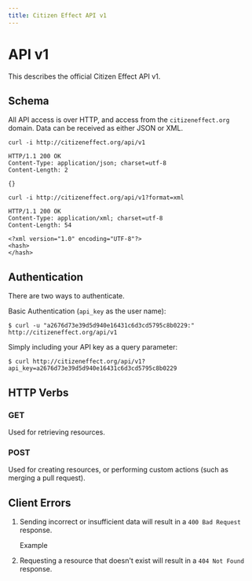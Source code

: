 ```yaml
---
title: Citizen Effect API v1
---
```


# API v1

This describes the official Citizen Effect API v1.

## Schema

All API access is over HTTP, and access from the `citizeneffect.org` domain. Data can be received as either JSON or XML.

    curl -i http://citizeneffect.org/api/v1

    HTTP/1.1 200 OK
    Content-Type: application/json; charset=utf-8
    Content-Length: 2

    {}

    curl -i http://citizeneffect.org/api/v1?format=xml

    HTTP/1.1 200 OK
    Content-Type: application/xml; charset=utf-8
    Content-Length: 54

    <?xml version="1.0" encoding="UTF-8"?>
    <hash>
    </hash>


## Authentication

There are two ways to authenticate.

Basic Authentication (`api_key` as the user name):

    $ curl -u "a2676d73e39d5d940e16431c6d3cd5795c8b0229:" http://citizeneffect.org/api/v1

Simply including your API key as a query parameter:

    $ curl http://citizeneffect.org/api/v1?api_key=a2676d73e39d5d940e16431c6d3cd5795c8b0229

## HTTP Verbs

### GET
Used for retrieving resources.

### POST
Used for creating resources, or performing custom actions (such as merging a pull request).

## Client Errors

1. Sending incorrect or insufficient data will result in a `400 Bad Request` response.

    Example

2. Requesting a resource that doesn't exist will result in a `404 Not Found` response.
